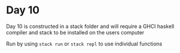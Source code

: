 # Day 10
Day 10 is constructed in a stack folder and will require a GHCI haskell compiler and stack to be installed on the users computer

Run by using `stack run` or `stack repl` to use individual functions
